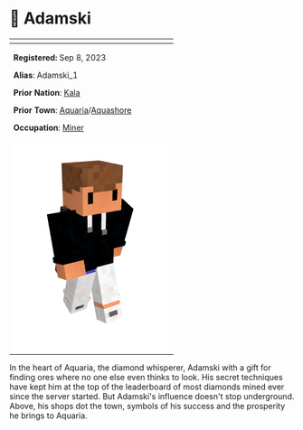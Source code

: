 # 👤 Adamski

<table data-view="cards" data-full-width="false"><thead><tr><th></th></tr></thead><tbody><tr><td><p><strong>Registered:</strong> Sep 8, 2023</p><p><strong>Alias</strong>: Adamski_1</p><p><strong>Prior Nation</strong>: <a href="../nations/absent-nations/kala.md">Kala</a></p><p><strong>Prior Town</strong>: <a href="../towns/finland-region/aquaria.md">Aquaria</a>/<a href="../towns/other-regions/aquashore.md">Aquashore</a></p><p><strong>Occupation</strong>: <a href="../../../additional-guides-and-commands/others/occupations/resource-gatherers.md">Miner</a></p></td></tr><tr><td><img src="../../../.gitbook/assets/image (4).png" alt="" data-size="original"></td></tr></tbody></table>

In the heart of Aquaria, the diamond whisperer, Adamski with a gift for finding ores where no one else even thinks to look. His secret techniques have kept him at the top of the leaderboard of most diamonds mined ever since the server started. But Adamski's influence doesn't stop underground. Above, his shops dot the town, symbols of his success and the prosperity he brings to Aquaria.
